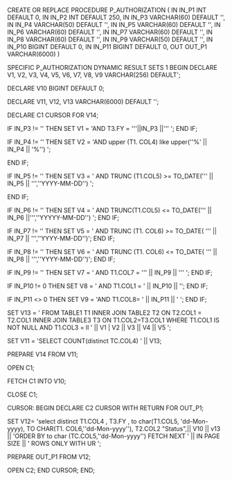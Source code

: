 
CREATE OR REPLACE PROCEDURE P_AUTHORIZATION
(
IN IN_P1 INT DEFAULT 0,
IN IN_P2 INT DEFAULT 250,
IN IN_P3 VARCHAR(60) DEFAULT '',
IN IN_P4 VARCHAR(50) DEFAULT '',
IN IN_P5 VARCHAR(60) DEFAULT '', 
IN IN_P6 VARCHAR(60) DEFAULT '',
IN IN_P7 VARCHAR(60) DEFAULT '',
IN IN_P8 VARCHAR(60) DEFAULT '',
IN IN_P9 VARCHAR(50) DEFAULT '', 
IN IN_P10 BIGINT DEFAULT 0,
IN IN_P11 BIGINT DEFAULT 0,
OUT OUT_P1 VARCHAR(6000) )


SPECIFIC P_AUTHORIZATION 
DYNAMIC RESULT SETS 1
BEGIN
DECLARE V1,
V2,
V3,
V4,
V5,
V6,
V7,
V8,
V9 VARCHAR(256) DEFAULT';


DECLARE V10 BIGINT DEFAULT 0;

DECLARE V11,
V12,
V13 VARCHAR(6000) DEFAULT '';


DECLARE C1 CURSOR FOR V14;

IF IN_P3 != '' THEN SET V1 = 'AND T3.FY = '''||IN_P3 ||''' ';
END IF;


IF IN_P4 != '' THEN SET V2 = 'AND upper (T1. COL4) like upper(''%' || IN_P4 || '%'') '; 

END IF;


IF IN_P5 != '' THEN SET V3 = ' AND TRUNC (T1.COL5) >= TO_DATE(''' || IN_P5 || ''',''YYYY-MM-DD'') ';

END IF;



IF IN_P6 != '' THEN SET V4 = ' AND TRUNC(T1.COL5) <= TO_DATE(''' || IN_P6 ||''',''YYYYY-MM-DD'') '; 
END IF;


IF IN_P7 != '' THEN SET V5 = ' AND TRUNC (T1. COL6) >= TO_DATE( ''' || IN_P7 || ''',''YYYY-MM-DD'')';
END IF;


IF IN_P8 != '' THEN SET V6 = ' AND TRUNC (T1. COL6) <= TO_DATE( ''' || IN_P8 || ''',''YYYY-MM-DD'')';
END IF;


IF IN_P9 != '' THEN SET V7 = ' AND T1.COL7 = ''' || IN_P9 || ''' ';
END IF;

IF IN_P10 != 0 THEN SET V8 = ' AND T1.COL1 = ' || IN_P10 || ''; 
END IF;


IF IN_P11 <> 0 THEN SET V9 = 'AND T1.COL8= ' || IN_P11 || ' '; 
END IF;

SET V13 = ' FROM TABLE1 T1
INNER JOIN TABLE2 T2 ON T2.COL1 = T2.COL1 
INNER JOIN TABLE3 T3 ON 
T1.COL2=T3.COL1 
WHERE T1.COL1 IS NOT NULL
AND T1.COL3 = ll ' || V1 | V2 || V3 || V4 || V5 ';


SET V11 =
'SELECT COUNT(distinct TC.COL4) ' || V13;


PREPARE V14
FROM V11;


OPEN C1;


FETCH C1
INTO
V10;


CLOSE C1;


CURSOR:
BEGIN
DECLARE C2 CURSOR WITH RETURN FOR OUT_P1;


SET V12= 'select distinct
T1.COL4 ,
T3.FY ,
to char(T1.COL5, 'dd-Mon-yyyy), 
TO CHAR(T1. COL6,''dd-Mon-yyyy''), 
T2.COL2 "Status",|| V10 || v13 || 'ORDER BY to char (TC.COL5,''dd-Mon-yyyy'')
 FETCH NEXT ' || IN PAGE SIZE || ' ROWS ONLY WITH UR ';



PREPARE OUT_P1
FROM V12;


OPEN C2;
END CURSOR;
END;



